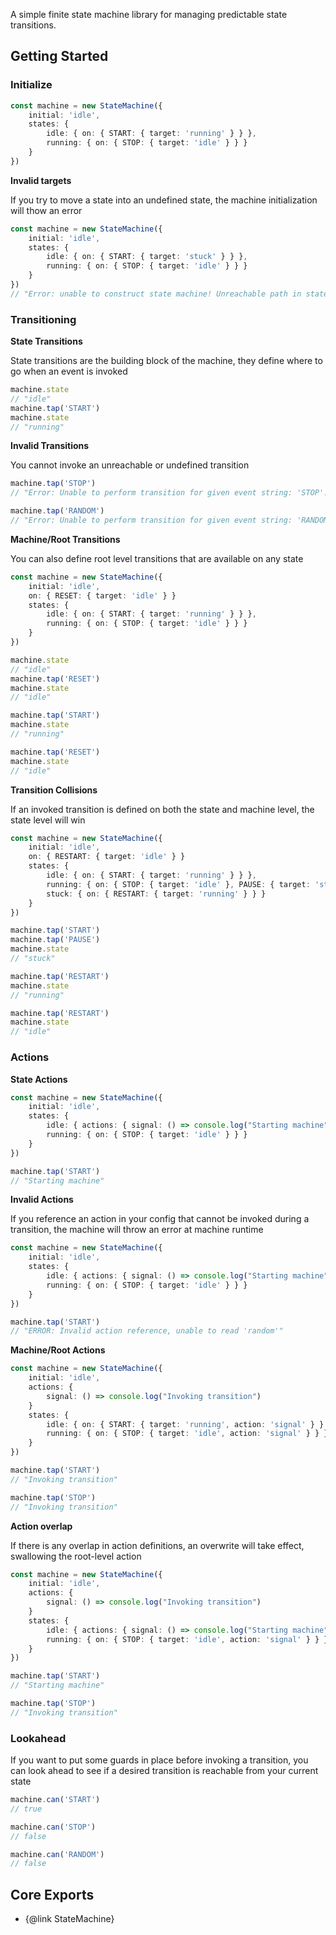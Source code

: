 A simple finite state machine library for managing predictable state transitions.

## Getting Started

### Initialize

```ts
const machine = new StateMachine({
    initial: 'idle',
    states: {
        idle: { on: { START: { target: 'running' } } },
        running: { on: { STOP: { target: 'idle' } } }
    }
})
```

**Invalid targets**

If you try to move a state into an undefined state, the machine initialization will thow an error

```ts
const machine = new StateMachine({
    initial: 'idle',
    states: {
        idle: { on: { START: { target: 'stuck' } } },
        running: { on: { STOP: { target: 'idle' } } }
    }
})
// "Error: unable to construct state machine! Unreachable path in state 'idle'! Invalid state target 'stuck' defined in 'START'"
```

### Transitioning

**State Transitions**

State transitions are the building block of the machine, they define where to go when an event is invoked
```ts
machine.state
// "idle"
machine.tap('START')
machine.state
// "running"
```

**Invalid Transitions**

You cannot invoke an unreachable or undefined transition
```ts
machine.tap('STOP')
// "Error: Unable to perform transition for given event string: 'STOP'. No reachable event handlers detected."

machine.tap('RANDOM')
// "Error: Unable to perform transition for given event string: 'RANDOM'. No reachable event handlers detected."
```

**Machine/Root Transitions**

You can also define root level transitions that are available on any state

```ts
const machine = new StateMachine({
    initial: 'idle',
    on: { RESET: { target: 'idle' } }
    states: {
        idle: { on: { START: { target: 'running' } } },
        running: { on: { STOP: { target: 'idle' } } }
    }
})
```

```ts
machine.state
// "idle"
machine.tap('RESET')
machine.state
// "idle"

machine.tap('START')
machine.state
// "running"

machine.tap('RESET')
machine.state
// "idle"

```
**Transition Collisions**

If an invoked transition is defined on both the state and machine level, the state level will win

```ts
const machine = new StateMachine({
    initial: 'idle',
    on: { RESTART: { target: 'idle' } }
    states: {
        idle: { on: { START: { target: 'running' } } },
        running: { on: { STOP: { target: 'idle' }, PAUSE: { target: 'stuck' } } },
        stuck: { on: { RESTART: { target: 'running' } } }
    }
})
```

```ts
machine.tap('START')
machine.tap('PAUSE')
machine.state
// "stuck"

machine.tap('RESTART')
machine.state
// "running"

machine.tap('RESTART')
machine.state
// "idle"
```


### Actions

**State Actions**

```ts
const machine = new StateMachine({
    initial: 'idle',
    states: {
        idle: { actions: { signal: () => console.log("Starting machine") }, on: { START: { target: 'running', action: 'signal' } } },
        running: { on: { STOP: { target: 'idle' } } }
    }
})
```

```ts
machine.tap('START')
// "Starting machine"
```

**Invalid Actions**

If you reference an action in your config that cannot be invoked during a transition, the machine will throw an error at machine runtime

```ts
const machine = new StateMachine({
    initial: 'idle',
    states: {
        idle: { actions: { signal: () => console.log("Starting machine") }, on: { START: { target: 'running', action: 'random' } } },
        running: { on: { STOP: { target: 'idle' } } }
    }
})
```

```ts
machine.tap('START')
// "ERROR: Invalid action reference, unable to read 'random'"
```

**Machine/Root Actions**

```ts
const machine = new StateMachine({
    initial: 'idle',
    actions: {
        signal: () => console.log("Invoking transition")
    }
    states: {
        idle: { on: { START: { target: 'running', action: 'signal' } } },
        running: { on: { STOP: { target: 'idle', action: 'signal' } } }
    }
})
```
```ts
machine.tap('START')
// "Invoking transition"

machine.tap('STOP')
// "Invoking transition"
```

**Action overlap**

If there is any overlap in action definitions, an overwrite will take effect, swallowing the root-level action

```ts
const machine = new StateMachine({
    initial: 'idle',
    actions: {
        signal: () => console.log("Invoking transition")
    }
    states: {
        idle: { actions: { signal: () => console.log("Starting machine") }, on: { START: { target: 'running', action: 'signal' } } },
        running: { on: { STOP: { target: 'idle', action: 'signal' } } }
    }
})
```

```ts
machine.tap('START')
// "Starting machine"

machine.tap('STOP')
// "Invoking transition"
```

### Lookahead

If you want to put some guards in place before invoking a transition, you can look ahead to see if a desired transition is reachable from your current state

``` ts
machine.can('START')
// true

machine.can('STOP')
// false

machine.can('RANDOM')
// false
```

## Core Exports

- {@link StateMachine}